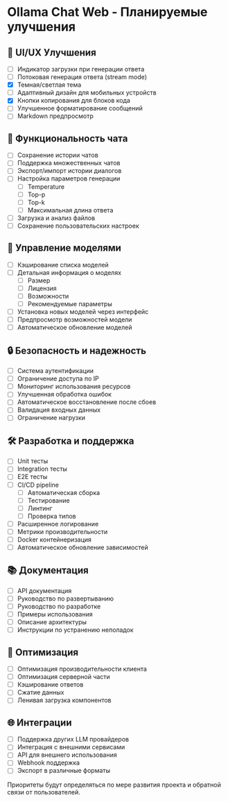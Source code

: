 # Ollama Chat Web - Планируемые улучшения

## 🎨 UI/UX Улучшения
- [ ] Индикатор загрузки при генерации ответа
- [ ] Потоковая генерация ответа (stream mode)
- [x] Темная/светлая тема
- [ ] Адаптивный дизайн для мобильных устройств
- [x] Кнопки копирования для блоков кода
- [ ] Улучшенное форматирование сообщений
- [ ] Markdown предпросмотр

## 💬 Функциональность чата
- [ ] Сохранение истории чатов
- [ ] Поддержка множественных чатов
- [ ] Экспорт/импорт истории диалогов
- [ ] Настройка параметров генерации
  - [ ] Temperature
  - [ ] Top-p
  - [ ] Top-k
  - [ ] Максимальная длина ответа
- [ ] Загрузка и анализ файлов
- [ ] Сохранение пользовательских настроек

## 🤖 Управление моделями
- [ ] Кэширование списка моделей
- [ ] Детальная информация о моделях
  - [ ] Размер
  - [ ] Лицензия
  - [ ] Возможности
  - [ ] Рекомендуемые параметры
- [ ] Установка новых моделей через интерфейс
- [ ] Предпросмотр возможностей модели
- [ ] Автоматическое обновление моделей

## 🔒 Безопасность и надежность
- [ ] Система аутентификации
- [ ] Ограничение доступа по IP
- [ ] Мониторинг использования ресурсов
- [ ] Улучшенная обработка ошибок
- [ ] Автоматическое восстановление после сбоев
- [ ] Валидация входных данных
- [ ] Ограничение нагрузки

## 🛠 Разработка и поддержка
- [ ] Unit тесты
- [ ] Integration тесты
- [ ] E2E тесты
- [ ] CI/CD pipeline
  - [ ] Автоматическая сборка
  - [ ] Тестирование
  - [ ] Линтинг
  - [ ] Проверка типов
- [ ] Расширенное логирование
- [ ] Метрики производительности
- [ ] Docker контейнеризация
- [ ] Автоматическое обновление зависимостей

## 📚 Документация
- [ ] API документация
- [ ] Руководство по развертыванию
- [ ] Руководство по разработке
- [ ] Примеры использования
- [ ] Описание архитектуры
- [ ] Инструкции по устранению неполадок

## 🔄 Оптимизация
- [ ] Оптимизация производительности клиента
- [ ] Оптимизация серверной части
- [ ] Кэширование ответов
- [ ] Сжатие данных
- [ ] Ленивая загрузка компонентов

## 🌐 Интеграции
- [ ] Поддержка других LLM провайдеров
- [ ] Интеграция с внешними сервисами
- [ ] API для внешнего использования
- [ ] Webhook поддержка
- [ ] Экспорт в различные форматы

Приоритеты будут определяться по мере развития проекта и обратной связи от пользователей.
